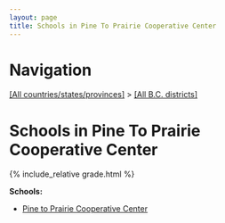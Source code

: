 ```yaml
---
layout: page
title: Schools in Pine To Prairie Cooperative Center
---
```

# Navigation

[[All countries/states/provinces]](../..) > [[All B.C. districts]](..)

# Schools in Pine To Prairie Cooperative Center

{% include_relative grade.html %}

**Schools:**

- [Pine to Prairie Cooperative Center](Pine_to_Prairie_Cooperative_Center.md)

